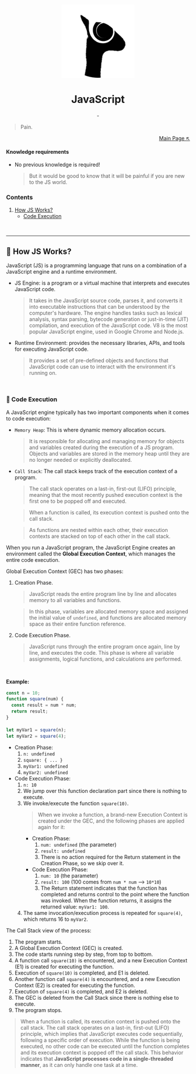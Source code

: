 <p align="center">
  <img src="../logo.png" height="200">
</p>

<h1 align="center">JavaScript</h1>

<p align="center">
  -
<p>

> Pain.

<p align="right">
    <a href="https://github.com/shaanaliyev/tech-stack#tech-stack">Main Page ↖</a>
</p>

#### Knowledge requirements

- No previous knowledge is required!
  > But it would be good to know that it will be painful if you are new to the JS world.

### Contents

1. [How JS Works?](#-how-js-works)
   - [Code Execution](#-code-execution)

<br>

<hr>

## 🔶 How JS Works?

JavaScript (JS) is a programming language that runs on a combination of a JavaScript engine and a runtime environment.

- JS Engine: is a program or a virtual machine that interprets and executes JavaScript code.
  > It takes in the JavaScript source code, parses it, and converts it into executable instructions that can be understood by the computer's hardware. The engine handles tasks such as lexical analysis, syntax parsing, bytecode generation or just-in-time (JIT) compilation, and execution of the JavaScript code. V8 is the most popular JavaScript engine, used in Google Chrome and Node.js.
- Runtime Environment: provides the necessary libraries, APIs, and tools for executing JavaScript code.
  > It provides a set of pre-defined objects and functions that JavaScript code can use to interact with the environment it's running on.

<br>

### 🔷 Code Execution

A JavaScript engine typically has two important components when it comes to code execution:

- `Memory Heap`: This is where dynamic memory allocation occurs.
  > It is responsible for allocating and managing memory for objects and variables created during the execution of a JS program. Objects and variables are stored in the memory heap until they are no longer needed or explicitly deallocated.
- `Call Stack`: The call stack keeps track of the execution context of a program.

  > The call stack operates on a last-in, first-out (LIFO) principle, meaning that the most recently pushed execution context is the first one to be popped off and executed.

  > When a function is called, its execution context is pushed onto the call stack.

  > As functions are nested within each other, their execution contexts are stacked on top of each other in the call stack.

When you run a JavaScript program, the JavaScript Engine creates an environment called the **Global Execution Context**, which manages the entire code execution.

Global Execution Context (GEC) has two phases:

1. Creation Phase.

   > JavaScript reads the entire program line by line and allocates memory to all variables and functions.

   > In this phase, variables are allocated memory space and assigned the initial value of `undefined`, and functions are allocated memory space as their entire function reference.

2. Code Execution Phase.
   > JavaScript runs through the entire program once again, line by line, and executes the code. This phase is where all variable assignments, logical functions, and calculations are performed.

<br>

**Example:**

```js
const n = 10;
function square(num) {
  const result = num * num;
  return result;
}

let myVar1 = square(n);
let myVar2 = square(4);
```

- Creation Phase:
  1. `n: undefined`
  2. `square: { ... }`
  3. `myVar1: undefined`
  4. `myVar2: undefined`
- Code Execution Phase:
  1.  `n: 10`
  2.  We jump over this function declaration part since there is nothing to execute.
  3.  We invoke/execute the function `square(10)`.
      > When we invoke a function, a brand-new Execution Context is created under the GEC, and the following phases are applied again for it:
      - Creation Phase:
        1. `num: undefined` (the parameter)
        2. `result: undefined`
        3. There is no action required for the Return statement in the Creation Phase, so we skip over it.
      - Code Execution Phase:
        1. `num: 10` (the parameter)
        2. `result: 100` (100 comes from `num * num` --> `10*10`)
        3. The Return statement indicates that the function has completed and returns control to the point where the function was invoked. When the function returns, it assigns the returned value: `myVar1: 100`.
  4.  The same invocation/execution process is repeated for `square(4)`, which returns 16 to `myVar2`.

The Call Stack view of the process:

1. The program starts.
2. A Global Execution Context (GEC) is created.
3. The code starts running step by step, from top to bottom.
4. A function call `square(10)` is encountered, and a new Execution Context (E1) is created for executing the function.
5. Execution of `square(10)` is completed, and E1 is deleted.
6. Another function call `square(4)` is encountered, and a new Execution Context (E2) is created for executing the function.
7. Execution of `square(4)` is completed, and E2 is deleted.
8. The GEC is deleted from the Call Stack since there is nothing else to execute.
9. The program stops.

> When a function is called, its execution context is pushed onto the call stack. The call stack operates on a last-in, first-out (LIFO) principle, which implies that JavaScript executes code sequentially, following a specific order of execution. While the function is being executed, no other code can be executed until the function completes and its execution context is popped off the call stack. This behavior indicates that **JavaScript processes code in a single-threaded manner**, as it can only handle one task at a time.
